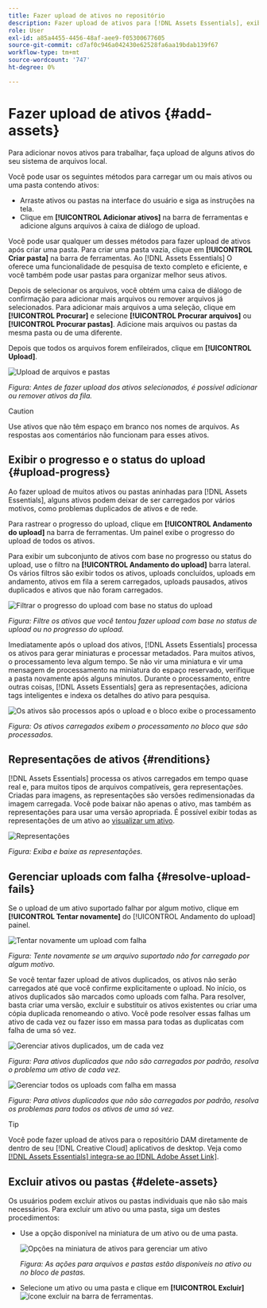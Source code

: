 ```yaml
---
title: Fazer upload de ativos no repositório
description: Fazer upload de ativos para [!DNL Assets Essentials], exiba os status de upload e resolva os problemas de upload.
role: User
exl-id: a85a4455-4456-48af-aee9-f05300677605
source-git-commit: cd7af0c946a042430e62528fa6aa19bdab139f67
workflow-type: tm+mt
source-wordcount: '747'
ht-degree: 0%

---
```


# Fazer upload de ativos {#add-assets}

Para adicionar novos ativos para trabalhar, faça upload de alguns ativos do seu sistema de arquivos local. <!-- TBD: Many of the [common file formats are supported](/help/supported-file-formats.md). -->

Você pode usar os seguintes métodos para carregar um ou mais ativos ou uma pasta contendo ativos:

* Arraste ativos ou pastas na interface do usuário e siga as instruções na tela.
* Clique em **[!UICONTROL Adicionar ativos]** na barra de ferramentas e adicione alguns arquivos à caixa de diálogo de upload.

<!-- TBD: Update this GIF
![Asset and nested folder upload demo](assets/do-not-localize/upload-assets.gif) -->

Você pode usar qualquer um desses métodos para fazer upload de ativos após criar uma pasta. Para criar uma pasta vazia, clique em **[!UICONTROL Criar pasta]** na barra de ferramentas. Ao [!DNL Assets Essentials] O oferece uma funcionalidade de pesquisa de texto completo e eficiente, e você também pode usar pastas para organizar melhor seus ativos.

Depois de selecionar os arquivos, você obtém uma caixa de diálogo de confirmação para adicionar mais arquivos ou remover arquivos já selecionados. Para adicionar mais arquivos a uma seleção, clique em **[!UICONTROL Procurar]** e selecione **[!UICONTROL Procurar arquivos]** ou **[!UICONTROL Procurar pastas]**. Adicione mais arquivos ou pastas da mesma pasta ou de uma diferente.

Depois que todos os arquivos forem enfileirados, clique em **[!UICONTROL Upload]**.

![Upload de arquivos e pastas](assets/upload-browse-files-folders.png)

*Figura: Antes de fazer upload dos ativos selecionados, é possível adicionar ou remover ativos da fila.*

>[!CAUTION]
>
>Use ativos que não têm espaço em branco nos nomes de arquivos. As respostas aos comentários não funcionam para esses ativos.

## Exibir o progresso e o status do upload {#upload-progress}

Ao fazer upload de muitos ativos ou pastas aninhadas para [!DNL Assets Essentials], alguns ativos podem deixar de ser carregados por vários motivos, como problemas duplicados de ativos e de rede.

Para rastrear o progresso do upload, clique em **[!UICONTROL Andamento do upload]** na barra de ferramentas. Um painel exibe o progresso do upload de todos os ativos.

Para exibir um subconjunto de ativos com base no progresso ou status do upload, use o filtro na **[!UICONTROL Andamento do upload]** barra lateral. Os vários filtros são exibir todos os ativos, uploads concluídos, uploads em andamento, ativos em fila a serem carregados, uploads pausados, ativos duplicados e ativos que não foram carregados.

![Filtrar o progresso do upload com base no status do upload](assets/filter-upload-progress.png)

*Figura: Filtre os ativos que você tentou fazer upload com base no status de upload ou no progresso do upload.*

Imediatamente após o upload dos ativos, [!DNL Assets Essentials] processa os ativos para gerar miniaturas e processar metadados. Para muitos ativos, o processamento leva algum tempo. Se não vir uma miniatura e vir uma mensagem de processamento na miniatura do espaço reservado, verifique a pasta novamente após alguns minutos. Durante o processamento, entre outras coisas, [!DNL Assets Essentials] gera as representações, adiciona tags inteligentes e indexa os detalhes do ativo para pesquisa.

![Os ativos são processos após o upload e o bloco exibe o processamento](assets/upload-processing.png)

*Figura: Os ativos carregados exibem o processamento no bloco que são processados.*

## Representações de ativos {#renditions}

[!DNL Assets Essentials] processa os ativos carregados em tempo quase real e, para muitos tipos de arquivos compatíveis, gera representações. Criadas para imagens, as representações são versões redimensionadas da imagem carregada. Você pode baixar não apenas o ativo, mas também as representações para usar uma versão apropriada. É possível exibir todas as representações de um ativo ao [visualizar um ativo](/help/navigate-view.md#preview-assets).

![Representações](assets/renditions-view-download.png)

*Figura: Exiba e baixe as representações.*

## Gerenciar uploads com falha {#resolve-upload-fails}

Se o upload de um ativo suportado falhar por algum motivo, clique em **[!UICONTROL Tentar novamente]** do [!UICONTROL Andamento do upload] painel.

![Tentar novamente um upload com falha](assets/upload-retry.png)

*Figura: Tente novamente se um arquivo suportado não for carregado por algum motivo.*

Se você tentar fazer upload de ativos duplicados, os ativos não serão carregados até que você confirme explicitamente o upload. No início, os ativos duplicados são marcados como uploads com falha. Para resolver, basta criar uma versão, excluir e substituir os ativos existentes ou criar uma cópia duplicada renomeando o ativo. Você pode resolver essas falhas um ativo de cada vez ou fazer isso em massa para todas as duplicatas com falha de uma só vez.

![Gerenciar ativos duplicados, um de cada vez](assets/uploads-manage-duplicates.png)

*Figura: Para ativos duplicados que não são carregados por padrão, resolva o problema um ativo de cada vez.*

![Gerenciar todos os uploads com falha em massa](assets/upload-progress-manage-failed-uploads.png)

*Figura: Para ativos duplicados que não são carregados por padrão, resolva os problemas para todos os ativos de uma só vez.*

>[!TIP]
>
>Você pode fazer upload de ativos para o repositório DAM diretamente de dentro de seu [!DNL Creative Cloud] aplicativos de desktop. Veja como [[!DNL Assets Essentials] integra-se ao [!DNL Adobe Asset Link]](/help/integration.md).

## Excluir ativos ou pastas {#delete-assets}

Os usuários podem excluir ativos ou pastas individuais que não são mais necessários. Para excluir um ativo ou uma pasta, siga um destes procedimentos:

* Use a opção disponível na miniatura de um ativo ou de uma pasta.

   ![Opções na miniatura de ativos para gerenciar um ativo](assets/options-on-thumbnail.png)

   *Figura: As ações para arquivos e pastas estão disponíveis no ativo ou no bloco de pastas.*

* Selecione um ativo ou uma pasta e clique em **[!UICONTROL Excluir]** ![ícone excluir](assets/do-not-localize/delete-icon.png) na barra de ferramentas.
